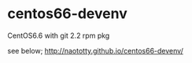 # centos66-devenv
CentOS6.6 with git 2.2 rpm pkg


see below;
http://naototty.github.io/centos66-devenv/
